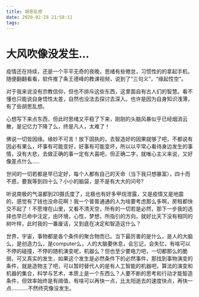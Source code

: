 ```yaml
---
title: 胡思乱想
date: 2020-02-28 21:58:11
tags:
---
```


# 大风吹像没发生...

​	疫情还在持续，还是一个平平无奇的夜晚，思绪有些倦怠，习惯性的的拿起手机，随便翻翻看看，软件推了条王德峰的教课视频，说到了“三句义”，“缘起性空”。

​	对于我来说没有宗教信仰，但也不排斥这些东西，这里面自有古人们的智慧。看不懂也只能说自身悟性太差，自然也没法去探讨去深入。也许是因为自身知识浅薄，有了些胡思乱想。

​	心想写下来点东西，但此时思绪又平稳了下来，刚刚的头脑风暴似乎已经烟消云散，是记忆力下降了么，终是凡人，太难了！

​	佛说一切皆因缘。缘妙不可言！放下固执的，去智造好的因果就够了吧，不都说有因必有果么，坏事有可能变好，好事有可能变坏，所以以平常心看待身边发生的事情，没有大悲，去做正确的事一定有大喜吧，但正确二字，就唯心主义来说，又好像差点什么.....

​	世间的一切若都是早已定好，每个人都有自己的天命（当下我只想暴富），四十而不惑，要我等到四十么？小小的脑袋，是不是有大大的问号?

​	听说南极的气温都到20摄氏度了，北极也有好多甲烷泄露，又是疫情又是地震的，感觉有了钱也没命花啊！我一个普普通通的人为啥要考虑那么多啊，房租都快交不起了！不愿埋在山里，又看不清天空，所有的一切若是必然，那下一步我的选择也早已命中注定，由环境，心性，梦想，所指引的方向，就好比天下没有相同的树叶样，此时我的一番废话，又到底在决定和智造这什么？

​	世界，宇宙，事物都是各个条件的聚合物而已。当下最厉害的是什么，是人的大脑么，是创造力么，是computer么，人的大脑要休息，会忘记，会失忆，有啥可以不停的碰撞，不停的随机演变呢，机器么？但也至少要电力吧，一切都那么的脆弱，可又真实的发生，如果这个发生是必然条件下的必然事件，那找到事物演变的条件，就是造物主了吧，可以暂时替代人的是有人工智能的机器吧，算法的演变和机器的集合，科学与艺术，本质上是一个东西么？人要不断的思考和行动才能智造条件，但效率始终是有阈值，有啥可以再快一点，比太阳逝去的速度快点，再快一点...........不然终究像没发生。



​	